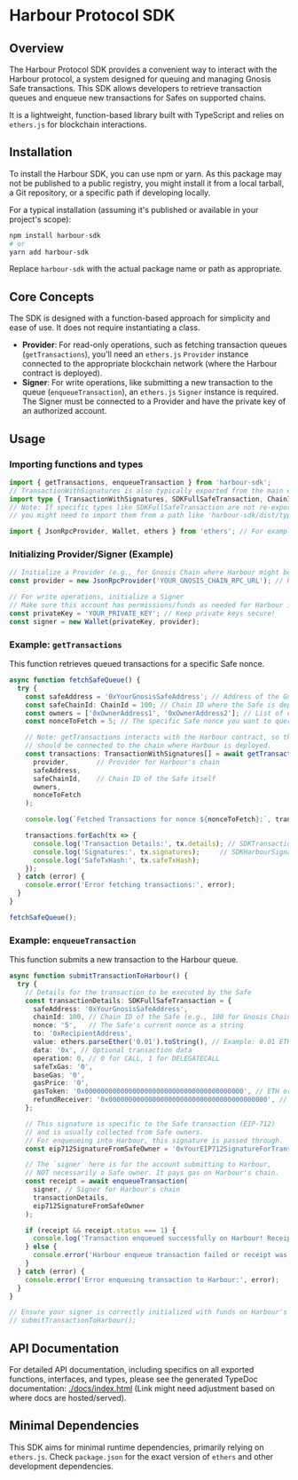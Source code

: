 # Harbour Protocol SDK

## Overview

The Harbour Protocol SDK provides a convenient way to interact with the Harbour protocol, a system designed for queuing and managing Gnosis Safe transactions. This SDK allows developers to retrieve transaction queues and enqueue new transactions for Safes on supported chains.

It is a lightweight, function-based library built with TypeScript and relies on `ethers.js` for blockchain interactions.

## Installation

To install the Harbour SDK, you can use npm or yarn. As this package may not be published to a public registry, you might install it from a local tarball, a Git repository, or a specific path if developing locally.

For a typical installation (assuming it's published or available in your project's scope):
```bash
npm install harbour-sdk 
# or
yarn add harbour-sdk
```
Replace `harbour-sdk` with the actual package name or path as appropriate.

## Core Concepts

The SDK is designed with a function-based approach for simplicity and ease of use. It does not require instantiating a class.

-   **Provider**: For read-only operations, such as fetching transaction queues (`getTransactions`), you'll need an `ethers.js` `Provider` instance connected to the appropriate blockchain network (where the Harbour contract is deployed).
-   **Signer**: For write operations, like submitting a new transaction to the queue (`enqueueTransaction`), an `ethers.js` `Signer` instance is required. The Signer must be connected to a Provider and have the private key of an authorized account.

## Usage

### Importing functions and types

```typescript
import { getTransactions, enqueueTransaction } from 'harbour-sdk';
// TransactionWithSignatures is also typically exported from the main entry point
import type { TransactionWithSignatures, SDKFullSafeTransaction, ChainId } from 'harbour-sdk'; 
// Note: If specific types like SDKFullSafeTransaction are not re-exported from the main package entry, 
// you might need to import them from a path like 'harbour-sdk/dist/types' after installation.

import { JsonRpcProvider, Wallet, ethers } from 'ethers'; // For examples
```

### Initializing Provider/Signer (Example)

```typescript
// Initialize a Provider (e.g., for Gnosis Chain where Harbour might be deployed)
const provider = new JsonRpcProvider('YOUR_GNOSIS_CHAIN_RPC_URL'); // Replace with your RPC URL

// For write operations, initialize a Signer
// Make sure this account has permissions/funds as needed for Harbour interactions
const privateKey = 'YOUR_PRIVATE_KEY'; // Keep private keys secure!
const signer = new Wallet(privateKey, provider);
```

### Example: `getTransactions`

This function retrieves queued transactions for a specific Safe nonce.

```typescript
async function fetchSafeQueue() {
  try {
    const safeAddress = '0xYourGnosisSafeAddress'; // Address of the Gnosis Safe
    const safeChainId: ChainId = 100; // Chain ID where the Safe is deployed (e.g., 100 for Gnosis Chain)
    const owners = ['0xOwnerAddress1', '0xOwnerAddress2']; // List of current Safe owners
    const nonceToFetch = 5; // The specific Safe nonce you want to query transactions for

    // Note: getTransactions interacts with the Harbour contract, so the `provider`
    // should be connected to the chain where Harbour is deployed.
    const transactions: TransactionWithSignatures[] = await getTransactions(
      provider,       // Provider for Harbour's chain
      safeAddress,
      safeChainId,    // Chain ID of the Safe itself
      owners,
      nonceToFetch
    );

    console.log(`Fetched Transactions for nonce ${nonceToFetch}:`, transactions);

    transactions.forEach(tx => {
      console.log('Transaction Details:', tx.details); // SDKTransactionDetails
      console.log('Signatures:', tx.signatures);     // SDKHarbourSignature[]
      console.log('SafeTxHash:', tx.safeTxHash);
    });
  } catch (error) {
    console.error('Error fetching transactions:', error);
  }
}

fetchSafeQueue();
```

### Example: `enqueueTransaction`

This function submits a new transaction to the Harbour queue.

```typescript
async function submitTransactionToHarbour() {
  try {
    // Details for the transaction to be executed by the Safe
    const transactionDetails: SDKFullSafeTransaction = {
      safeAddress: '0xYourGnosisSafeAddress',
      chainId: 100, // Chain ID of the Safe (e.g., 100 for Gnosis Chain)
      nonce: '5',   // The Safe's current nonce as a string
      to: '0xRecipientAddress',
      value: ethers.parseEther('0.01').toString(), // Example: 0.01 ETH
      data: '0x', // Optional transaction data
      operation: 0, // 0 for CALL, 1 for DELEGATECALL
      safeTxGas: '0', 
      baseGas: '0',
      gasPrice: '0',
      gasToken: '0x0000000000000000000000000000000000000000', // ETH or native token
      refundReceiver: '0x0000000000000000000000000000000000000000', // Optional
    };

    // This signature is specific to the Safe transaction (EIP-712)
    // and is usually collected from Safe owners.
    // For enqueueing into Harbour, this signature is passed through.
    const eip712SignatureFromSafeOwner = '0xYourEIP712SignatureForTransaction'; 

    // The `signer` here is for the account submitting to Harbour,
    // NOT necessarily a Safe owner. It pays gas on Harbour's chain.
    const receipt = await enqueueTransaction(
      signer, // Signer for Harbour's chain
      transactionDetails, 
      eip712SignatureFromSafeOwner
    );

    if (receipt && receipt.status === 1) {
      console.log('Transaction enqueued successfully on Harbour! Receipt Tx Hash:', receipt.transactionHash);
    } else {
      console.error('Harbour enqueue transaction failed or receipt was null. Status:', receipt?.status, 'Receipt:', receipt);
    }
  } catch (error) {
    console.error('Error enqueuing transaction to Harbour:', error);
  }
}

// Ensure your signer is correctly initialized with funds on Harbour's chain.
// submitTransactionToHarbour();
```

## API Documentation

For detailed API documentation, including specifics on all exported functions, interfaces, and types, please see the generated TypeDoc documentation:
[./docs/index.html](./docs/index.html) 
(Link might need adjustment based on where docs are hosted/served).

## Minimal Dependencies

This SDK aims for minimal runtime dependencies, primarily relying on `ethers.js`. Check `package.json` for the exact version of `ethers` and other development dependencies.
